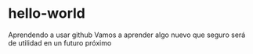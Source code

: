 # hello-world
Aprendendo a usar github
Vamos a aprender algo nuevo que seguro será de utilidad en un futuro próximo
